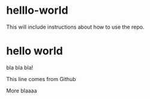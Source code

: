 # helllo-world

This will include instructions about how to use the repo.

# hello world

bla bla bla!

This line comes from Github

More blaaaa
